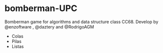 # bomberman-UPC
Bomberman game for algorithms and data structure class CC68. Develop by @enzoftware , @daztery and @RodrigoAGM
<ul>
<li>Colas</li>
<li>Pilas</li>
<li>Listas</li>
</ul>
